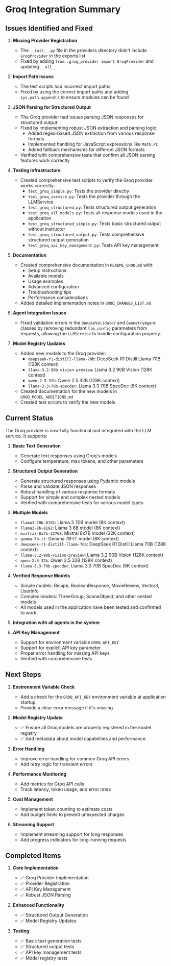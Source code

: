 # Groq Integration Summary

## Issues Identified and Fixed

1. **Missing Provider Registration**
   - The `__init__.py` file in the providers directory didn't include `GroqProvider` in the exports list
   - Fixed by adding `from .groq_provider import GroqProvider` and updating `__all__`

2. **Import Path Issues**
   - The test scripts had incorrect import paths
   - Fixed by using the correct import paths and adding `sys.path.append()` to ensure modules can be found

3. **JSON Parsing for Structured Output**
   - The Groq provider had issues parsing JSON responses for structured output
   - Fixed by implementing robust JSON extraction and parsing logic:
     - Added regex-based JSON extraction from various response formats
     - Implemented handling for JavaScript expressions like `Math.PI`
     - Added fallback mechanisms for different JSON formats
   - Verified with comprehensive tests that confirm all JSON parsing features work correctly

4. **Testing Infrastructure**
   - Created comprehensive test scripts to verify the Groq provider works correctly:
     - `test_groq_simple.py`: Tests the provider directly
     - `test_groq_service.py`: Tests the provider through the LLMService
     - `test_groq_structured.py`: Tests structured output generation
     - `test_groq_all_models.py`: Tests all response models used in the application
     - `test_groq_structured_simple.py`: Tests basic structured output without instructor
     - `test_groq_structured_output.py`: Tests comprehensive structured output generation
     - `test_groq_api_key_management.py`: Tests API key management

5. **Documentation**
   - Created comprehensive documentation in `README_GROQ.md` with:
     - Setup instructions
     - Available models
     - Usage examples
     - Advanced configuration
     - Troubleshooting tips
     - Performance considerations
   - Added detailed implementation notes in `GROQ_CHANGES_LIST.md`

6. **Agent Integration Issues**
   - Fixed validation errors in the `DomainValidator` and `GeometryAgent` classes by removing redundant `llm_config` parameters from requests, allowing the `LLMService` to handle configuration properly.

7. **Model Registry Updates**
   - Added new models to the Groq provider:
     - `deepseek-r1-distill-llama-70b`: DeepSeek R1 Distill Llama 70B (128K context)
     - `llama-3.2-90b-vision-preview`: Llama 3.2 90B Vision (128K context)
     - `qwen-2.5-32b`: Qwen 2.5 32B (128K context)
     - `llama-3.3-70b-specdec`: Llama 3.3 70B SpecDec (8K context)
   - Created documentation for the new models in `GROQ_MODEL_ADDITIONS.md`
   - Created test scripts to verify the new models

## Current Status

The Groq provider is now fully functional and integrated with the LLM service. It supports:

1. **Basic Text Generation**
   - Generate text responses using Groq's models
   - Configure temperature, max tokens, and other parameters

2. **Structured Output Generation**
   - Generate structured responses using Pydantic models
   - Parse and validate JSON responses
   - Robust handling of various response formats
   - Support for simple and complex nested models
   - Verified with comprehensive tests for various model types

3. **Multiple Models**
   - `llama3-70b-8192`: Llama 3 70B model (8K context)
   - `llama3-8b-8192`: Llama 3 8B model (8K context)
   - `mixtral-8x7b-32768`: Mixtral 8x7B model (32K context)
   - `gemma-7b-it`: Gemma 7B-IT model (8K context)
   - `deepseek-r1-distill-llama-70b`: DeepSeek R1 Distill Llama 70B (128K context)
   - `llama-3.2-90b-vision-preview`: Llama 3.2 90B Vision (128K context)
   - `qwen-2.5-32b`: Qwen 2.5 32B (128K context)
   - `llama-3.3-70b-specdec`: Llama 3.3 70B SpecDec (8K context)

4. **Verified Response Models**
   - Simple models: Recipe, BooleanResponse, MovieReview, Vector3, UserInfo
   - Complex models: ThreeGroup, SceneObject, and other nested models
   - All models used in the application have been tested and confirmed to work

5. **Integration with all agents in the system**

6. **API Key Management**
   - Support for environment variable `GROQ_API_KEY`
   - Support for explicit API key parameter
   - Proper error handling for missing API keys
   - Verified with comprehensive tests

## Next Steps

1. **Environment Variable Check**
   - Add a check for the `GROQ_API_KEY` environment variable at application startup
   - Provide a clear error message if it's missing

2. **Model Registry Update**
   - ✅ Ensure all Groq models are properly registered in the model registry
   - ✅ Add metadata about model capabilities and performance

3. **Error Handling**
   - Improve error handling for common Groq API errors
   - Add retry logic for transient errors

4. **Performance Monitoring**
   - Add metrics for Groq API calls
   - Track latency, token usage, and error rates

5. **Cost Management**
   - Implement token counting to estimate costs
   - Add budget limits to prevent unexpected charges

6. **Streaming Support**
   - Implement streaming support for long responses
   - Add progress indicators for long-running requests

## Completed Items

1. **Core Implementation**
   - ✅ Groq Provider Implementation
   - ✅ Provider Registration
   - ✅ API Key Management
   - ✅ Robust JSON Parsing

2. **Enhanced Functionality**
   - ✅ Structured Output Generation
   - ✅ Model Registry Updates

3. **Testing**
   - ✅ Basic text generation tests
   - ✅ Structured output tests
   - ✅ API key management tests
   - ✅ Model registry tests 